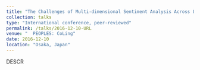 ```yaml
---
title: "The Challenges of Multi-dimensional Sentiment Analysis Across Languages"
collection: talks
type: "International conference, peer-reviewed"
permalink: /talks/2016-12-10-URL
venue: "  PEOPLES: CoLing"
date: 2016-12-10
location: "Osaka, Japan"
---
```


DESCR

